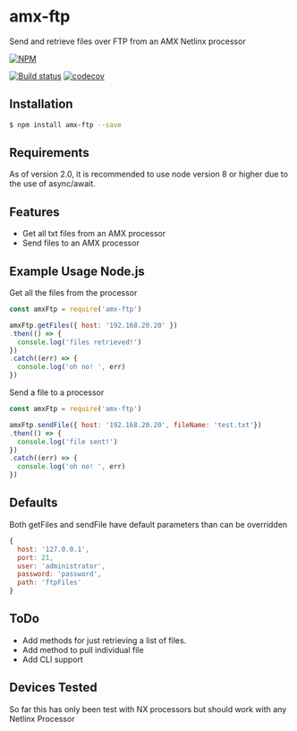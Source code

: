 # amx-ftp
Send and retrieve files over FTP from an AMX Netlinx processor

[![NPM](https://nodei.co/npm/amx-ftp.png?downloads=true)](https://nodei.co/npm/amx-ftp/)

[![Build status](https://ci.appveyor.com/api/projects/status/56df4tesf9ojrt6r?svg=true)](https://ci.appveyor.com/project/ashleymarkfletcher/amx-ftp)
[![codecov](https://codecov.io/gh/ashleymarkfletcher/amx-ftp/branch/master/graph/badge.svg)](https://codecov.io/gh/ashleymarkfletcher/amx-ftp)
## Installation

```bash
$ npm install amx-ftp --save
```

## Requirements

  As of version 2.0, it is recommended to use node version 8 or higher due to the use of async/await.

## Features

  * Get all txt files from an AMX processor
  * Send files to an AMX processor

## Example Usage Node.js

Get all the files from the processor
```js
const amxFtp = require('amx-ftp')

amxFtp.getFiles({ host: '192.168.20.20' })
.then(() => {
  console.log('files retrieved!')
})
.catch((err) => {
  console.log('oh no! ', err)
})
```

Send a file to a processor
```js
const amxFtp = require('amx-ftp')

amxFtp.sendFile({ host: '192.168.20.20', fileName: 'test.txt'})
.then(() => {
  console.log('file sent!')
})
.catch((err) => {
  console.log('oh no! ', err)
})
```

## Defaults

Both getFiles and sendFile have default parameters than can be overridden
```js
{
  host: '127.0.0.1',
  port: 21,
  user: 'administrator',
  password: 'password',
  path: 'ftpFiles'
}
```

## ToDo

  * Add methods for just retrieving a list of files.
  * Add method to pull individual file
  * Add CLI support

## Devices Tested

So far this has only been test with NX processors but should work with any Netlinx Processor
